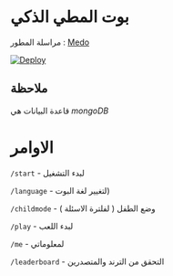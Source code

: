 # بوت المطي الذكي
مراسلة المطور :
[Medo](https://t.me/ggggw) 


[![Deploy](https://www.herokucdn.com/deploy/button.svg)](https://dashboard.heroku.com/new?button-url=https://github.com/whatisnormalx/my-aki
)

## ملاحظة

قاعدة البيانات هي *mongoDB*
 
# الاوامر
`/start` - لبدء التشغيل

`/language` - لتغيير لغة البوت)

`/childmode` - وضع الطفل ( لفلترة الاسئلة )

`/play` - لبدء اللعب

`/me` - لمعلوماتي 

`/leaderboard` - التحقق من الترند والمتصدرين
